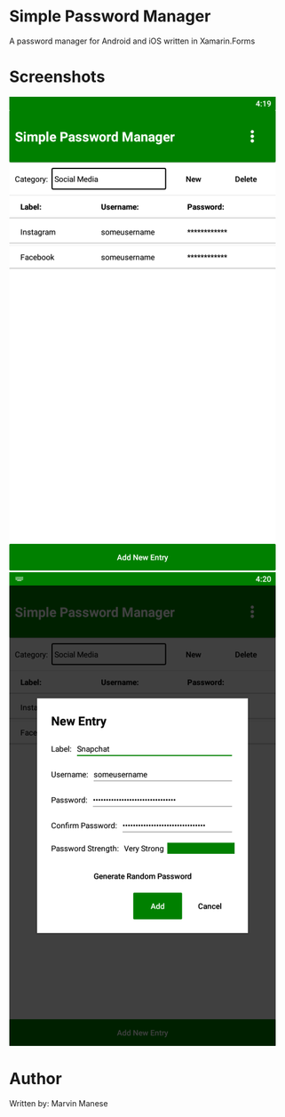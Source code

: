 Simple Password Manager 
===========================
A password manager for Android and iOS written in Xamarin.Forms

Screenshots
===========================
![Preview](readme/screenshot01.png)
![Preview](readme/screenshot02.png)

Author
===========================
Written by: Marvin Manese
